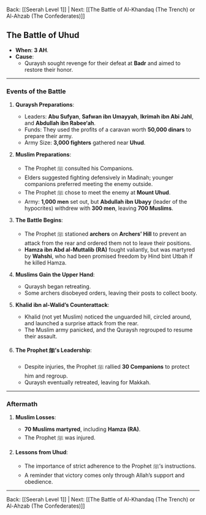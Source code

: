 Back: [[Seerah Level 1]] | Next: [[The Battle of Al-Khandaq (The Trench) or Al-Ahzab (The Confederates)]]

## **The Battle of Uhud**  
- **When**: **3 AH**.  
- **Cause**:  
  - Quraysh sought revenge for their defeat at **Badr** and aimed to restore their honor.

---

### **Events of the Battle**  

1. **Quraysh Preparations**:  
   - Leaders: **Abu Sufyan**, **Safwan ibn Umayyah**, **Ikrimah ibn Abi Jahl**, and **Abdullah ibn Rabee‘ah**.  
   - Funds: They used the profits of a caravan worth **50,000 dinars** to prepare their army.  
   - Army Size: **3,000 fighters** gathered near **Uhud**.  

2. **Muslim Preparations**:  
   - The Prophet ﷺ consulted his Companions.  
   - Elders suggested fighting defensively in Madinah; younger companions preferred meeting the enemy outside.  
   - The Prophet ﷺ chose to meet the enemy at **Mount Uhud**.  
   - Army: **1,000 men** set out, but **Abdullah ibn Ubayy** (leader of the hypocrites) withdrew with **300 men**, leaving **700 Muslims**.  

3. **The Battle Begins**:  
   - The Prophet ﷺ stationed **archers** on **Archers’ Hill** to prevent an attack from the rear and ordered them not to leave their positions.  
   - **Hamza ibn Abd al-Muttalib (RA)** fought valiantly, but was martyred by **Wahshi**, who had been promised freedom by Hind bint Utbah if he killed Hamza.  

4. **Muslims Gain the Upper Hand**:  
   - Quraysh began retreating.  
   - Some archers disobeyed orders, leaving their posts to collect booty.  

5. **Khalid ibn al-Walid’s Counterattack**:  
   - Khalid (not yet Muslim) noticed the unguarded hill, circled around, and launched a surprise attack from the rear.  
   - The Muslim army panicked, and the Quraysh regrouped to resume their assault.  

6. **The Prophet ﷺ’s Leadership**:  
   - Despite injuries, the Prophet ﷺ rallied **30 Companions** to protect him and regroup.  
   - Quraysh eventually retreated, leaving for Makkah.  

---

### **Aftermath**  
1. **Muslim Losses**:  
   - **70 Muslims martyred**, including **Hamza (RA)**.  
   - The Prophet ﷺ was injured.  

2. **Lessons from Uhud**:  
   - The importance of strict adherence to the Prophet ﷺ’s instructions.  
   - A reminder that victory comes only through Allah’s support and obedience.

---
Back: [[Seerah Level 1]] | Next: [[The Battle of Al-Khandaq (The Trench) or Al-Ahzab (The Confederates)]]